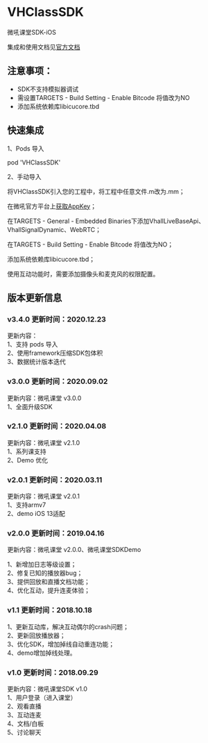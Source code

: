 # VHClassSDK

微吼课堂SDK-iOS<br>


集成和使用文档见[官方文档](http://www.vhall.com/class/doc/1605.html )<br>


## 注意事项：
* SDK不支持模拟器调试
* 需设置TARGETS - Build Setting - Enable Bitcode 将值改为NO
* 添加系统依赖库libicucore.tbd


## 快速集成
1、Pods 导入<br>

pod 'VHClassSDK'<br>

2、手动导入<br>

将VHClassSDK引入您的工程中，将工程中任意文件.m改为.mm；<br>

在微吼官方平台上[获取AppKey](https://class.vhall.com/#/userSDK)；<br>

在TARGETS - General - Embedded Binaries下添加VhallLiveBaseApi、VhallSignalDynamic、WebRTC；<br>

在TARGETS - Build Setting - Enable Bitcode 将值改为NO；<br>

添加系统依赖库libicucore.tbd；<br>

使用互动功能时，需要添加摄像头和麦克风的权限配置。<br>

## 版本更新信息
### v3.4.0 更新时间：2020.12.23
更新内容：<br>
1、支持 pods 导入<br>
2、使用framework压缩SDK包体积<br>
3、数据统计版本迭代<br>

### v3.0.0 更新时间：2020.09.02
更新内容：微吼课堂 v3.0.0<br>
1、全面升级SDK<br>
### v2.1.0 更新时间：2020.04.08
更新内容：微吼课堂 v2.1.0<br>
1、系列课支持<br>
2、Demo 优化<br>

### v2.0.1 更新时间：2020.03.11
更新内容：微吼课堂 v2.0.1<br>
1、支持armv7<br>
2、demo iOS 13适配<br>

### v2.0.0 更新时间：2019.04.16
更新内容：微吼课堂 v2.0.0、微吼课堂SDKDemo

1、新增加日志等级设置；<br>
2、修复已知的播放器bug；<br>
3、提供回放和直播文档功能；<br>
4、优化互动，提升连麦体验；<br>

### v1.1 更新时间：2018.10.18
1、更新互动库，解决互动偶尔的crash问题；<br>
2、更新回放播放器；<br>
3、优化SDK，增加掉线自动重连功能；<br>
4、demo增加掉线处理。	 <br>

### v1.0 更新时间：2018.09.29
更新内容：微吼课堂SDK v1.0<br>
1、用户登录（进入课堂）<br>
2、观看直播<br>
3、互动连麦<br>
4、文档/白板<br>
5、讨论聊天<br>


